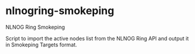 # nlnogring-smokeping
NLNOG Ring Smokeping

Script to import the active nodes list from the NLNOG Ring API and output it in Smokeping Targets format.

